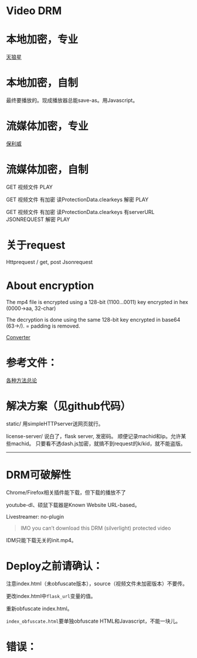 # Video DRM

# 本地加密，专业

[天狼星][1]

# 本地加密，自制

最终要播放的。现成播放器总能save-as。用Javascript。

# 流媒体加密，专业

[保利威][2]

# 流媒体加密，自制

GET 视频文件
PLAY

GET 视频文件
有加密
读ProtectionData.clearkeys
解密
PLAY

GET 视频文件
有加密
读ProtectionData.clearkeys
有serverURL
JSONREQUEST
解密
PLAY

# 关于request
Httprequest / get, post
Jsonrequest

# About encryption
The mp4 file is encrypted using a 128-bit (1100…0011) key encrypted in hex (0000-\>aa, 32-char)

The decryption is done using the same 128-bit key encrypted in base64 (63-\>/). = padding is removed.

[Converter][3]

# 参考文件：
[各种方法总论][4]

# 解决方案（见github代码）

static/
用simpleHTTPserver送网页就行。

license-server/
说白了，flask server, 发密码。
顺便记录machid和ip。允许某些machid。
只要看不透dash.js加密，就搞不到request的k/kid，就不能盗版。
 

---- 

# DRM可破解性

Chrome/Firefox相关插件能下载，但下载的播放不了

youtube-dl、硕鼠下载器是Known Website URL-based。

Livestreamer: no-plugin

> IMO you can’t download this DRM (silverlight) protected video

IDM只能下载无关的init.mp4。

# Deploy之前请确认：

注意index.html（未obfuscate版本），source（视频文件未加密版本）不要传。

更改index.html中`flask_url`变量的值。

重新obfuscate index.html。

`index_obfuscate.html`要单独obfuscate HTML和Javascript，不能一块儿。

# 错误：




[1]:	http://www.tlxsoft.com/jiami.htm
[2]:	https://www.polyv.net/pricing/vod/
[3]:	https://cryptii.com/pipes/hex-decoder
[4]:	https://www.zhihu.com/question/24561177